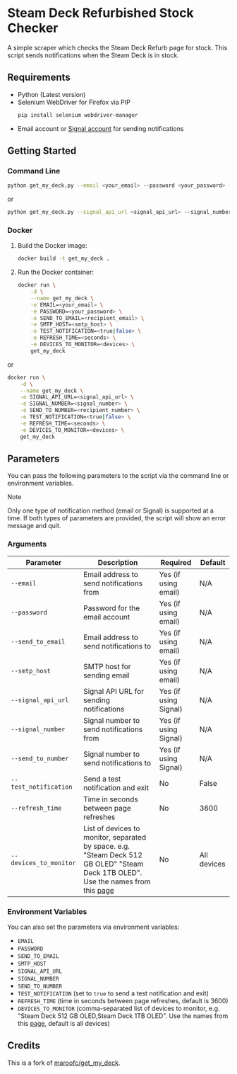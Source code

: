 # Steam Deck Refurbished Stock Checker

A simple scraper which checks the Steam Deck Refurb page for stock. This script sends notifications when the Steam Deck is in stock.

## Requirements

- Python (Latest version)
- Selenium WebDriver for Firefox via PIP
  ```sh
  pip install selenium webdriver-manager
  ```
- Email account or [Signal account](https://github.com/bbernhard/signal-cli-rest-api) for sending notifications

## Getting Started

### Command Line

```sh
python get_my_deck.py --email <your_email> --password <your_password> --send_to_email <recipient_email> --smtp_host <smtp_host> [--test_notification] [--refresh_time <seconds>]
```
or
```sh
python get_my_deck.py --signal_api_url <signal_api_url> --signal_number <signal_number> --send_to_number <recipient_number> [--test_notification] [--refresh_time <seconds>]
```

### Docker

1. Build the Docker image:
   ```sh
   docker build -t get_my_deck .
   ```
2. Run the Docker container:
   ```sh
   docker run \
       -d \
       --name get_my_deck \
       -e EMAIL=<your_email> \
       -e PASSWORD=<your_password> \
       -e SEND_TO_EMAIL=<recipient_email> \
       -e SMTP_HOST=<smtp_host> \
       -e TEST_NOTIFICATION=<true|false> \
       -e REFRESH_TIME=<seconds> \
       -e DEVICES_TO_MONITOR=<devices> \
       get_my_deck
   ```
or
   ```sh
   docker run \
       -d \
       --name get_my_deck \
       -e SIGNAL_API_URL=<signal_api_url> \
       -e SIGNAL_NUMBER=<signal_number> \
       -e SEND_TO_NUMBER=<recipient_number> \
       -e TEST_NOTIFICATION=<true|false> \
       -e REFRESH_TIME=<seconds> \
       -e DEVICES_TO_MONITOR=<devices> \
       get_my_deck
   ```

## Parameters

You can pass the following parameters to the script via the command line or environment variables.

> [!Note]
> Only one type of notification method (email or Signal) is supported at a time. If both types of parameters are provided, the script will show an error message and quit.

### Arguments

| Parameter             | Description                                      | Required | Default |
|-----------------------|--------------------------------------------------|----------|---------|
| `--email`             | Email address to send notifications from         | Yes (if using email) | N/A     |
| `--password`          | Password for the email account                   | Yes (if using email) | N/A     |
| `--send_to_email`     | Email address to send notifications to           | Yes (if using email) | N/A     |
| `--smtp_host`         | SMTP host for sending email                      | Yes (if using email) | N/A     |
| `--signal_api_url`    | Signal API URL for sending notifications         | Yes (if using Signal) | N/A     |
| `--signal_number`     | Signal number to send notifications from         | Yes (if using Signal) | N/A     |
| `--send_to_number`    | Signal number to send notifications to           | Yes (if using Signal) | N/A     |
| `--test_notification` | Send a test notification and exit                | No       | False   |
| `--refresh_time`      | Time in seconds between page refreshes           | No       | 3600    |
| `--devices_to_monitor`| List of devices to monitor, separated by space. e.g. "Steam Deck 512 GB OLED" "Steam Deck 1TB OLED". Use the names from this [page](https://store.steampowered.com/sale/steamdeckrefurbished/) | No       | All devices |

### Environment Variables

You can also set the parameters via environment variables:

- `EMAIL`
- `PASSWORD`
- `SEND_TO_EMAIL`
- `SMTP_HOST`
- `SIGNAL_API_URL`
- `SIGNAL_NUMBER`
- `SEND_TO_NUMBER`
- `TEST_NOTIFICATION` (set to `true` to send a test notification and exit)
- `REFRESH_TIME` (time in seconds between page refreshes, default is 3600)
- `DEVICES_TO_MONITOR` (comma-separated list of devices to monitor, e.g. "Steam Deck 512 GB OLED,Steam Deck 1TB OLED". Use the names from this [page](https://store.steampowered.com/sale/steamdeckrefurbished/), default is all devices)

## Credits

This is a fork of [maroofc/get_my_deck](https://github.com/maroofc/get_my_deck).